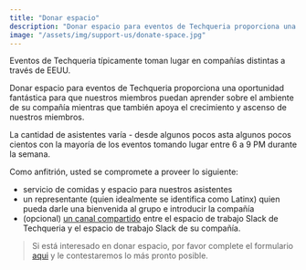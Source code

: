 ```yaml
---
title: "Donar espacio"
description: "Donar espacio para eventos de Techqueria proporciona una oportunidad fantástica para que nuestrso miembros puedan aprender sobre el ambiente de su compañía mientras que también apoya el crecimiento y ascenso de nuestros miembros."
image: "/assets/img/support-us/donate-space.jpg"
---
```


Eventos de Techqueria típicamente toman lugar en compañías distintas a través de EEUU.

Donar espacio para eventos de Techqueria proporciona una oportunidad fantástica para que nuestros miembros puedan aprender sobre el ambiente de su compañía mientras que también apoya el crecimiento y ascenso de nuestros miembros.

La cantidad de asistentes varía - desde algunos pocos asta algunos pocos cientos con la mayoría de los eventos tomando lugar entre 6 a 9 PM durante la semana.

Como anfitrión, usted se compromete a proveer lo siguiente:

- servicio de comidas y espacio para nuestros asistentes
- un representante (quien idealmente se identifica como Latinx) quien pueda darle una bienvenida al grupo e introducir la compañía
- (opcional) [un canal compartido](https://get.slack.help/hc/es/articles/115004151203-Crear-canales-compartidos-en-un-espacio-de-trabajo-beta-) entre el espacio de trabajo Slack de Techqueria y el espacio de trabajo Slack de su compañía.

> Si está interesado en donar espacio, por favor complete el formulario [aqui](https://techqueria.org/en/support-us/donate-space) y le contestaremos lo más pronto posible.
